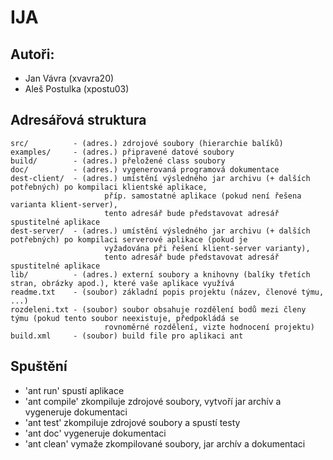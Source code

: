 # IJA
## Autoři:
- Jan Vávra (xvavra20)
- Aleš Postulka (xpostu03)

## Adresářová struktura
    src/          - (adres.) zdrojové soubory (hierarchie balíků)
    examples/     - (adres.) připravené datové soubory
    build/        - (adres.) přeložené class soubory
    doc/          - (adres.) vygenerovaná programová dokumentace
    dest-client/  - (adres.) umístění výsledného jar archivu (+ dalších potřebných) po kompilaci klientské aplikace, 
                         příp. samostatné aplikace (pokud není řešena varianta klient-server), 
                         tento adresář bude představovat adresář spustitelné aplikace
    dest-server/  - (adres.) umístění výsledného jar archivu (+ dalších potřebných) po kompilaci serverové aplikace (pokud je 
                         vyžadována při řešení klient-server varianty),
                         tento adresář bude představovat adresář spustitelné aplikace
    lib/          - (adres.) externí soubory a knihovny (balíky třetích stran, obrázky apod.), které vaše aplikace využívá
    readme.txt    - (soubor) základní popis projektu (název, členové týmu, ...)
    rozdeleni.txt - (soubor) soubor obsahuje rozdělení bodů mezi členy týmu (pokud tento soubor neexistuje, předpokládá se 
                         rovnoměrné rozdělení, vizte hodnocení projektu)
    build.xml     - (soubor) build file pro aplikaci ant

## Spuštění
 - 'ant run' spustí aplikace
 - 'ant compile' zkompiluje zdrojové soubory, vytvoří jar archív a vygeneruje dokumentaci
 - 'ant test' zkompiluje zdrojové soubory a spustí testy
 - 'ant doc' vygeneruje dokumentaci 
 - 'ant clean' vymaže zkompilované soubory, jar archív a dokumentaci
